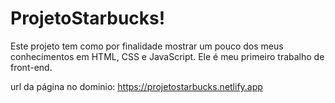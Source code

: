 # ProjetoStarbucks!

Este projeto tem como por finalidade mostrar um pouco dos meus conhecimentos em HTML, CSS e JavaScript.
Ele é meu primeiro trabalho de front-end.

url da página no dominio: https://projetostarbucks.netlify.app
